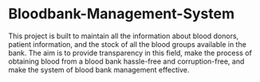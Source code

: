# Bloodbank-Management-System
This project is built to maintain all the information about blood donors, patient information, and the stock of all the blood groups available in the bank. The aim is to provide transparency in this field, make the process of obtaining blood from a blood bank hassle-free and corruption-free, and make the system of blood bank management effective.

